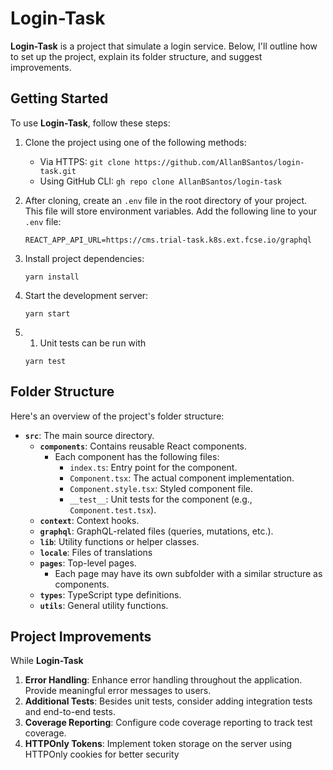 # Login-Task

**Login-Task** is a project that simulate a login service. Below, I'll outline how to set up the project, explain its folder structure, and suggest improvements.

## Getting Started

To use **Login-Task**, follow these steps:

1. Clone the project using one of the following methods:
    - Via HTTPS: `git clone https://github.com/AllanBSantos/login-task.git`
    - Using GitHub CLI: `gh repo clone AllanBSantos/login-task`

2. After cloning, create an `.env` file in the root directory of your project. This file will store environment variables. Add the following line to your `.env` file:
    ```
    REACT_APP_API_URL=https://cms.trial-task.k8s.ext.fcse.io/graphql
    ```

3. Install project dependencies:
    ```
    yarn install
    ```

4. Start the development server:
    ```
    yarn start
    ```

4. 1. Unit tests can be run with   
    ```
    yarn test
    ``` 

## Folder Structure

Here's an overview of the project's folder structure:

- **`src`**: The main source directory.
    - **`components`**: Contains reusable React components.
        - Each component has the following files:
            - `index.ts`: Entry point for the component.
            - `Component.tsx`: The actual component implementation.
            - `Component.style.tsx`: Styled component file.
            - `__test__`: Unit tests for the component (e.g., `Component.test.tsx`).
    - **`context`**: Context hooks.
    - **`graphql`**: GraphQL-related files (queries, mutations, etc.).
    - **`lib`**: Utility functions or helper classes.
    - **`locale`**: Files of translations
    - **`pages`**: Top-level pages.
        - Each page may have its own subfolder with a similar structure as components.
    - **`types`**: TypeScript type definitions.
    - **`utils`**: General utility functions.

## Project Improvements

While **Login-Task** 

1. **Error Handling**: Enhance error handling throughout the application. Provide meaningful error messages to users.
2. **Additional Tests**: Besides unit tests, consider adding integration tests and end-to-end tests.
3. **Coverage Reporting**: Configure code coverage reporting to track test coverage.
4. **HTTPOnly Tokens**: Implement token storage on the server using HTTPOnly cookies for better security
